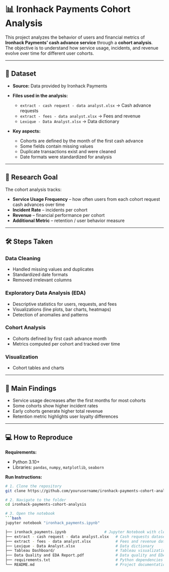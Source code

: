 # 📊 Ironhack Payments Cohort Analysis

This project analyzes the behavior of users and financial metrics of **Ironhack Payments’ cash advance service** through a **cohort analysis**.  
The objective is to understand how service usage, incidents, and revenue evolve over time for different user cohorts.

---

## 📂 Dataset

- **Source:** Data provided by Ironhack Payments  
- **Files used in the analysis:**  
  - `extract - cash request - data analyst.xlsx` → Cash advance requests  
  - `extract - fees - data analyst.xlsx` → Fees and revenue  
  - `Lexique - Data Analyst.xlsx` → Data dictionary  

- **Key aspects:**  
  - Cohorts are defined by the month of the first cash advance  
  - Some fields contain missing values  
  - Duplicate transactions exist and were cleaned  
  - Date formats were standardized for analysis  

---

## 🎯 Research Goal

The cohort analysis tracks:  

- **Service Usage Frequency** – how often users from each cohort request cash advances over time  
- **Incident Rate** – incidents per cohort  
- **Revenue** – financial performance per cohort  
- **Additional Metric** – retention / user behavior measure  

---

## 🛠 Steps Taken

### Data Cleaning
- Handled missing values and duplicates  
- Standardized date formats  
- Removed irrelevant columns  

### Exploratory Data Analysis (EDA)
- Descriptive statistics for users, requests, and fees  
- Visualizations (line plots, bar charts, heatmaps)  
- Detection of anomalies and patterns  

### Cohort Analysis
- Cohorts defined by first cash advance month  
- Metrics computed per cohort and tracked over time  

### Visualization
- Cohort tables and charts   

---

## 📌 Main Findings

- Service usage decreases after the first months for most cohorts  
- Some cohorts show higher incident rates  
- Early cohorts generate higher total revenue  
- Retention metric highlights user loyalty differences  

---

## 💻 How to Reproduce

**Requirements:**  
- Python 3.10+  
- Libraries: `pandas`, `numpy`, `matplotlib`, `seaborn`

**Run Instructions:**  

```bash
# 1. Clone the repository
git clone https://github.com/yourusername/ironhack-payments-cohort-analysis.git

# 2. Navigate to the folder
cd ironhack-payments-cohort-analysis

# 3. Open the notebook
```bash
jupyter notebook "ironhack_payments.ipynb"

├── ironhack_payments.ipynb                 # Jupyter Notebook with cleaning, EDA, cohort analysis
├── extract - cash request - data analyst.xlsx   # Cash requests dataset
├── extract - fees - data analyst.xlsx           # Fees and revenue dataset
├── Lexique - Data Analyst.xlsx                  # Data dictionary
├── Tableau Dashboard/                           # Tableau visualizations
├── Data Quality and EDA Report.pdf              # Data quality and EDA report
├── requirements.txt                             # Python dependencies
└── README.md                                    # Project documentation

